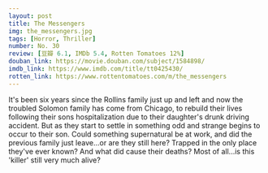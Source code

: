```yaml
---
layout: post 
title: The Messengers
img: the_messengers.jpg
tags: [Horror, Thriller]
number: No. 30
review: [豆瓣 6.1, IMDb 5.4, Rotten Tomatoes 12%]
douban_link: https://movie.douban.com/subject/1584898/
imdb_link: https://www.imdb.com/title/tt0425430/
rotten_link: https://www.rottentomatoes.com/m/the_messengers
---
```


It's been six years since the Rollins family just up and left and now the troubled Solomon family has come from Chicago, to rebuild their lives following their sons hospitalization due to their daughter's drunk driving accident. But as they start to settle in something odd and strange begins to occur to their son. Could something supernatural be at work, and did the previous family just leave...or are they still here? Trapped in the only place they've ever known? And what did cause their deaths? Most of all...is this 'killer' still very much alive?